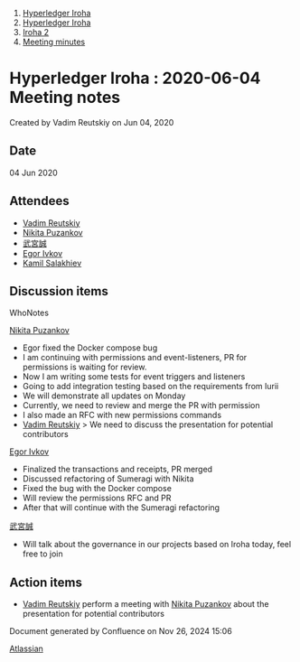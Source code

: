 1. [Hyperledger Iroha](index.html)
2. [Hyperledger Iroha](Hyperledger-Iroha_20873224.html)
3. [Iroha 2](Iroha-2_21012047.html)
4. [Meeting minutes](Meeting-minutes_21016015.html)

# Hyperledger Iroha : 2020-06-04 Meeting notes

Created by Vadim Reutskiy on Jun 04, 2020

## Date

04 Jun 2020

## Attendees

- [Vadim Reutskiy](https://lf-hyperledger.atlassian.net/wiki/people/5b8d04b72786fb2bf79a7405?ref=confluence)
- [Nikita Puzankov](https://lf-hyperledger.atlassian.net/wiki/people/5df113768998970e5b434e0a?ref=confluence)
- [武宮誠](https://lf-hyperledger.atlassian.net/wiki/people/557058:12c320e6-5d17-404f-b20e-bfa5721ae960?ref=confluence)
- [Egor Ivkov](https://lf-hyperledger.atlassian.net/wiki/people/5dd9631c1cf3c20ef5ff9f0f?ref=confluence)
- [Kamil Salakhiev](https://lf-hyperledger.atlassian.net/wiki/people/557058:07723e0b-a027-4cc4-ad6d-324e41cccb4d?ref=confluence)

## Discussion items

WhoNotes

[Nikita Puzankov](https://lf-hyperledger.atlassian.net/wiki/people/5df113768998970e5b434e0a?ref=confluence)

- Egor fixed the Docker compose bug
- I am continuing with permissions and event-listeners, PR for permissions is waiting for review.
- Now I am writing some tests for event triggers and listeners
- Going to add integration testing based on the requirements from Iurii
- We will demonstrate all updates on Monday
- Currently, we need to review and merge the PR with permission
- I also made an RFC with new permissions commands
- [Vadim Reutskiy](https://lf-hyperledger.atlassian.net/wiki/people/5b8d04b72786fb2bf79a7405?ref=confluence) &gt; We need to discuss the presentation for potential contributors

[Egor Ivkov](https://lf-hyperledger.atlassian.net/wiki/people/5dd9631c1cf3c20ef5ff9f0f?ref=confluence)

- Finalized the transactions and receipts, PR merged
- Discussed refactoring of Sumeragi with Nikita
- Fixed the bug with the Docker compose
- Will review the permissions RFC and PR
- After that will continue with the Sumeragi refactoring

[武宮誠](https://lf-hyperledger.atlassian.net/wiki/people/557058:12c320e6-5d17-404f-b20e-bfa5721ae960?ref=confluence)

- Will talk about the governance in our projects based on Iroha today, feel free to join

## Action items

- [Vadim Reutskiy](https://lf-hyperledger.atlassian.net/wiki/people/5b8d04b72786fb2bf79a7405?ref=confluence) perform a meeting with [Nikita Puzankov](https://lf-hyperledger.atlassian.net/wiki/people/5df113768998970e5b434e0a?ref=confluence) about the presentation for potential contributors

Document generated by Confluence on Nov 26, 2024 15:06

[Atlassian](http://www.atlassian.com/)
